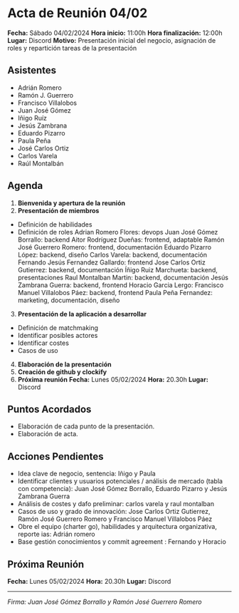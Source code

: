 # Acta de Reunión 04/02

**Fecha:** Sábado 04/02/2024
**Hora inicio:** 11:00h
**Hora finalización:** 12:00h
**Lugar:** Discord
**Motivo:** Presentación inicial del negocio, asignación de roles y repartición tareas de la presentación

## Asistentes

- Adrián Romero 
- Ramón J. Guerrero
- Francisco Villalobos
- Juan José Gómez
- Iñigo Ruíz
- Jesús Zambrana
- Eduardo Pizarro
- Paula Peña
- José Carlos Ortiz
- Carlos Varela
- Raúl Montalbán


## Agenda

1. **Bienvenida y apertura de la reunión**
2. **Presentación de miembros**
- Definición de habilidades
- Definición de roles
      Adrian Romero Flores: devops
      Juan José Gómez Borrallo: backend
      Aitor Rodríguez Dueñas: frontend, adaptable
      Ramón José Guerrero Romero: frontend, documentación
      Eduardo Pizarro López: backend, diseño
      Carlos Varela: backend, documentación
      Fernando Jesús Fernandez Gallardo: frontend
      Jose Carlos Ortiz Gutierrez: backend, documentación
      Íñigo Ruiz Marchueta: backend, presentaciones
      Raul Montalban Martin: backend, documentación
      Jesús Zambrana Guerra: backend, frontend
      Horacio Garcia Lergo:
      Francisco Manuel Villalobos Páez: backend, frontend
      Paula Peña Fernandez: marketing, documentación, diseño
      
3. **Presentación de la aplicación a desarrollar**
- Definición de matchmaking
- Identificar posibles actores
- Identificar costes
- Casos de uso

4. **Elaboración de la presentación**
5. **Creación de github y clockify**
6. **Próxima reunión**
   **Fecha:** Lunes 05/02/2024
   **Hora:** 20.30h
   **Lugar:** Discord

## Puntos Acordados
- Elaboración de cada punto de la presentación.
- Elaboración de acta.

## Acciones Pendientes
- Idea clave de negocio, sentencia: Iñigo y Paula
- Identificar clientes y usuarios potenciales / análisis de mercado (tabla con competencia):
Juan José Gómez Borrallo, Eduardo Pizarro y Jesús Zambrana Guerra
- Análisis de costes y dafo preliminar: carlos varela y raul montalban
- Casos de uso y grado de innovación: Jose Carlos Ortiz Gutierrez, Ramón José Guerrero
Romero y Francisco Manuel Villalobos Páez
- Obre el equipo (charter go), habilidades y arquitectura organizativa, reporte ias: Adrián
romero
- Base gestión conocimientos y commit agreement : Fernando y Horacio

## Próxima Reunión

**Fecha:** Lunes 05/02/2024
**Hora:** 20.30h
**Lugar:** Discord

---

*Firma: Juan José Gómez Borrallo y Ramón José Guerrero Romero*